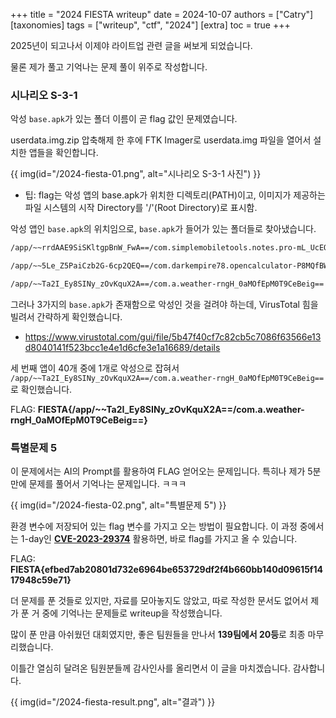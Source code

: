 +++
title = "2024 FIESTA writeup"
date = 2024-10-07
authors = ["Catry"]
[taxonomies]
tags = ["writeup", "ctf", "2024"]
[extra]
toc = true
+++

2025년이 되고나서 이제야 라이트업 관련 글을 써보게 되었습니다.

물론 제가 풀고 기억나는 문제 풀이 위주로 작성합니다.

### 시나리오 S-3-1

악성 `base.apk`가 있는 폴더 이름이 곧 flag 값인 문제였습니다.

userdata.img.zip 압축해제 한 후에 FTK Imager로 userdata.img 파일을 열어서 설치한 앱들을 확인합니다.

{{ img(id="/2024-fiesta-01.png", alt="시나리오 S-3-1 사진") }}

- 팁: flag는 악성 앱의 base.apk가 위치한 디렉토리(PATH)이고, 이미지가 제공하는 파일 시스템의 시작 Directory를 '/'(Root Directory)로 표시함.

악성 앱인 `base.apk`의 위치임으로, `base.apk`가 들어가 있는 폴더들로 찾아냈습니다.

```txt
/app/~~rrdAAE9SiSKltgpBnW_FwA==/com.simplemobiletools.notes.pro-mL_UcEOVxaoxPoF6xI20FQ==

/app/~~5Le_Z5PaiCzb2G-6cp2QEQ==/com.darkempire78.opencalculator-P8MQfBWzR7sspoPRY5uWOQ==

/app/~~Ta2I_Ey8SINy_zOvKquX2A==/com.a.weather-rngH_0aMOfEpM0T9CeBeig==
```

그러나 3가지의 `base.apk`가 존재함으로 악성인 것을 걸려야 하는데, VirusTotal 힘을 빌려서 간략하게 확인했습니다.

- <https://www.virustotal.com/gui/file/5b47f40cf7c82cb5c7086f63566e13d8040141f523bcc1e4e1d6cfe3e1a16689/details>

세 번째 앱이 40개 중에 1개로 악성으로 잡혀서 `/app/~~Ta2I_Ey8SINy_zOvKquX2A==/com.a.weather-rngH_0aMOfEpM0T9CeBeig==`로 확인했습니다.

FLAG: **FIESTA{/app/~~Ta2I_Ey8SINy_zOvKquX2A==/com.a.weather-rngH_0aMOfEpM0T9CeBeig==}**

### 특별문제 5

이 문제에서는 AI의 Prompt를 활용하여 FLAG 얻어오는 문제입니다. 특히나 제가 5분만에 문제를 풀어서 기억나는 문제입니다. ㅋㅋㅋ

{{ img(id="/2024-fiesta-02.png", alt="특별문제 5") }}

환경 변수에 저장되어 있는 flag 변수를 가지고 오는 방법이 필요합니다.
이 과정 중에서는 1-day인 **[CVE-2023-29374](https://nvd.nist.gov/vuln/detail/CVE-2023-29374)** 활용하면, 바로 flag를 가지고 올 수 있습니다.

FLAG: **FIESTA{efbed7ab20801d732e6964be653729df2f4b660bb140d09615f1417948c59e71}**

더 문제를 푼 것들로 있지만, 자료를 모아놓지도 않았고, 따로 작성한 문서도 없어서 제가 푼 거 중에 기억나는 문제들로 writeup을 작성했습니다.

많이 푼 만큼 아쉬웠던 대회였지만, 좋은 팀원들을 만나서 **139팀에서 20등**로 최종 마무리했습니다.

이틀간 열심히 달려온 팀원분들께 감사인사를 올리면서 이 글을 마치겠습니다. 감사합니다.

{{ img(id="/2024-fiesta-result.png", alt="결과") }}
